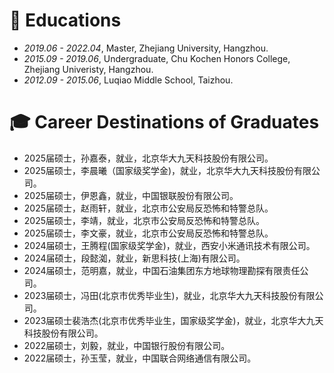
# 📖 Educations
- *2019.06 - 2022.04*, Master, Zhejiang University, Hangzhou.
- *2015.09 - 2019.06*, Undergraduate, Chu Kochen Honors College, Zhejiang Univeristy, Hangzhou.
- *2012.09 - 2015.06*, Luqiao Middle School, Taizhou.

# 🎓 Career Destinations of Graduates​
- 2025届硕士，孙嘉泰，就业，北京华大九天科技股份有限公司。
- 2025届硕士，李晨曦（国家级奖学金)，就业，北京华大九天科技股份有限公司。
- 2025届硕士，伊恩鑫，就业，中国银联股份有限公司。
- 2025届硕士，赵雨轩，就业，北京市公安局反恐怖和特警总队。
- 2025届硕士，李靖，就业，北京市公安局反恐怖和特警总队。
- 2025届硕士，李文豪，就业，北京市公安局反恐怖和特警总队。
- 2024届硕士，王腾程(国家级奖学金)，就业，西安小米通讯技术有限公司。
- 2024届硕士，段懿洳，就业，新思科技(上海)有限公司。
- 2024届硕士，范明嘉，就业，中国石油集团东方地球物理勘探有限责任公司。
- 2023届硕士，冯田(北京市优秀毕业生)，就业，北京华大九天科技股份有限公司。
- 2023届硕士裴浩杰(北京市优秀毕业生，国家级奖学金)，就业，北京华大九天科技股份有限公司。
- 2022届硕士，刘毅，就业，中国银行股份有限公司。
- 2022届硕士，孙玉莹，就业，中国联合网络通信有限公司。
